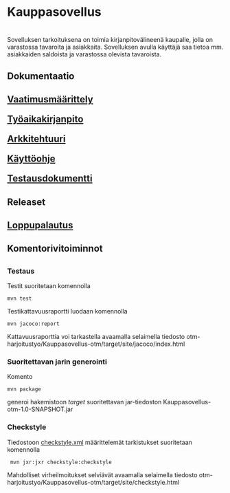 # <h1>Kauppasovellus<h1>

Sovelluksen tarkoituksena on toimia kirjanpitovälineenä kaupalle, jolla on varastossa tavaroita ja asiakkaita. Sovelluksen avulla käyttäjä saa tietoa mm. asiakkaiden saldoista ja varastossa olevista tavaroista. 

<h2>Dokumentaatio<h2>

[Vaatimusmäärittely](https://github.com/Kallmark/otm-harjoitustyo/blob/master/dokumentointi/vaatimusmaarittely.md)

[Työaikakirjanpito](https://github.com/Kallmark/otm-harjoitustyo/blob/master/dokumentointi/tyoaikakirjanpito.md)

[Arkkitehtuuri](https://github.com/Kallmark/otm-harjoitustyo/blob/master/dokumentointi/arkkitehtuuri.md)

[Käyttöohje](https://github.com/Kallmark/otm-harjoitustyo/blob/master/dokumentointi/kaytto-ohje.md)

[Testausdokumentti](https://github.com/Kallmark/otm-harjoitustyo/blob/master/dokumentointi/testaus.md)

<h2>Releaset<h2>

[Loppupalautus](https://github.com/Kallmark/otm-harjoitustyo/releases/tag/Loppupalautus)

<h2>Komentorivitoiminnot<h2>

### Testaus

Testit suoritetaan komennolla

```
mvn test
```

Testikattavuusraportti luodaan komennolla

```
mvn jacoco:report
```

Kattavuusraporttia voi tarkastella avaamalla selaimella tiedosto otm-harjoitustyo/Kauppasovellus-otm/target/site/jacoco/index.html

### Suoritettavan jarin generointi

Komento

```
mvn package
```

generoi hakemistoon _target_ suoritettavan jar-tiedoston Kauppasovellus-otm-1.0-SNAPSHOT.jar


### Checkstyle

Tiedostoon [checkstyle.xml](https://github.com/Kallmark/otm-harjoitustyo/blob/master/Kauppasovellus-otm/checkstyle.xml) määrittelemät tarkistukset suoritetaan komennolla

```
 mvn jxr:jxr checkstyle:checkstyle
```

Mahdolliset virheilmoitukset selviävät avaamalla selaimella tiedosto otm-harjoitustyo/Kauppasovellus-otm/target/site/checkstyle.html
